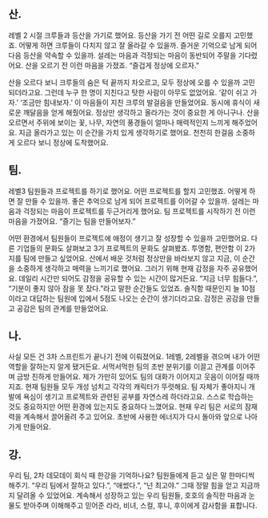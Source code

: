 ## 산.

레벨 2 시절 크루들과 등산을 가기로 했어요. 등산을 가기 전 어떤 길로 오를지 고민했죠. 어떻게 하면 크루들이 다치지 않고 잘 올라갈 수 있을까. 즐거운 기억으로 남게 되어 다음 등산을 약속할 수 있을까. 설레는 마음과 걱정되는 마음이 동반되어 주말을 기다렸어요. 산을 오르기 전 이런 마음을 가졌죠. “즐겁게 정상에 오르자.”

산을 오르다 보니 크루들의 숨은 턱 끝까지 차오르고, 모두 정상에 오를 수 있을까 고민되더라고요. 그런데 누구 한 명이 지친다고 탓한 사람이 아무도 없었어요. ‘같이 쉬고 가자.’ ‘조금만 힘내보자.’ 이 마음들이 지친 크루의 발걸음을 만들었어요. 동시에 휴식이 새로운 깨달음을 얻게 해줬어요. 정상만 생각하고 올라가는 것이 중요한 게 아니구나. 산을 오르면서 주위에 보이는 꽃, 나무, 자연의 풍경들이 얼마나 매력적인지 느끼게 해주었어요. 지금 올라가고 있는 이 순간을 가치 있게 생각하기로 했어요. 천천히 한걸음 소중하게 오르다 보니 정상에 도착했어요.

## 팀.

레벨3 팀원들과 프로젝트를 하기로 했어요. 어떤 프로젝트를 할지 고민했죠. 어떻게 하면 잘 만들 수 있을까. 좋은 추억으로 남게 되어 프로젝트를 이어갈 수 있을까. 설레는 마음과 걱정되는 마음이 프로젝트를 두근거리게 했어요. 팀 프로젝트를 시작하기 전 이런 마음을 가졌어요. “즐기는 팀을 만들어보자.”

어떤 환경에서 팀원들이 프로젝트에 애정이 생기고 잘 성장할 수 있을까 고민했어요. 다른 기업들의 문화도 살펴보고 3기 프로젝트의 문화도 살펴봤죠. 투명함, 편안함 이 2가지를 팀에 만들고 싶었어요. 산에서 배운 것처럼 정상만을 바라보지 않고 지금, 이 순간을 소중하게 생각하고 매력을 느끼기로 했어요. 그러기 위해 현재 감정을 자주 공유했어요. 데일리 시간만 되어도 감정을 공유할 수 있는 시간이 많거든요. “지금 너무 힘들다.”, “기분이 좋지 않아 잠을 못 잤다.”라고 말한 순간들도 있었죠. 솔직함 때문인지 늘 10점이라고 대답하는 팀원에 입에서 5점도 나오는 순간이 생기더라고요. 감정은 공감을 만들고 공감은 팀의 관계를 만들었어요.

## 나.

사실 모든 건 3차 스프린트가 끝나기 전에 이뤄졌어요. 1레벨, 2레벨을 겪으며 내가 어떤 역할을 잘하는지 알게 됐거든요. 서먹서먹한 팀의 초반 분위기를 이끌고 관계를 이어주며 금방 친하게 만들어요. 제가 가만히 있어도 팀의 대화가 이어지고 웃음이 이어질 때까지죠. 현재 팀원들 모두 개성 넘치고 각각의 캐릭터가 뚜렷해요. 팀 자체가 좋아지니 개발에 욕심이 생기고 프로젝트와 관련된 공부를 자연스레 하더라고요. 스스로 학습하는 것도 중요하지만 어떤 환경에 있는지도 중요하다 느꼈어요. 현재 우리 팀은 서로의 잠재력을 계속해서 끌어올려 주고 있어요. 초반에 사용한 에너지가 다시 돌아와 앞으로 나아가게 만들어요.

## 강.

우리 팀, 2차 데모데이 회식 때 한강을 기억하나요? 팀원들에게 듣고 싶은 말 한마디씩 해주기. “우리 팀에서 잘하고 있다.”, “애썼다.”, “넌 최고야.” 그때 정말 힘을 얻고 지금까지 달려올 수 있었어요. 계속해서 성장하고 있는 우리 팀원들, 호호의 솔직한 마음과 눈물도 받아주며 이해해주고 믿어준 라라, 비녀, 스컬, 후니, 후이에게 감사함을 표합니다.